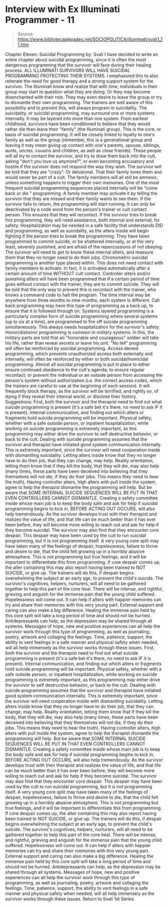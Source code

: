 # Interview with Ex Illuminati Programmer - 11

> Source: https://www.bibliotecapleyades.net/SOCIOPOLITICA/illuminati/svali1_11.htm

Chapter Eleven: Suicidal Programming by: Svali
I have decided to write an entire chapter about suicidal programming, since it is often the most dangerous programming that the survivor will face during their healing process. ALL ILLUMINATI SURVIVORS WILL HAVE SUICIDAL PROGRAMMING PROTECTING THEIR SYSTEMS. I emphasized this to also reiterate the need for good therapy and a strong support system for the survivor. The Illuminati know and realize that with time, individuals in their group may start to question what they are doing. Or they may become disenchanted with their role. They may even desire to leave the group or try to dismantle their own programming. The trainers are well aware of this possibility and to prevent this, will always program in suicidality. The suicidality, or suicidal programming, may surround one or more systems internally. It may be layered into more than one system. From earliest childhood, survivors have been conditioned to believe that they would rather die than leave their "family" (the Illuminati group). This is the core, or basis of suicidal programming. It will be closely linked to loyalty to one's family as well as the group (remember, this is a generational group and leaving it may mean giving up contact with one's parents, spouse, siblings, aunts, uncles, cousins and children, as well as close friends). These people will all try to contact the survivor, and try to draw them back into the cult, asking "don't you love us anymore?", or even becoming accusatory and hostile if the survivor does not respond the way they wish. The survivor will be told that they are "crazy". Or delusional. That their family loves them and would never be part of a cult. The family members will all still be amnesic, unless something happens to trigger their own memories. One of the most frequent suicidal programming sequences placed internally will be "come back or die " programming. A family member may activate it by telling the survivor that they are missed and their family wants to see them. If the survivor fails to return, the programming will start running. It can only be deactivated by a code word from the person's trainer or cult contact person. This ensures that they will recontact. If the survivor tries to break this programming, they will need assistance, both internal and external, for safety. Hospitalization may be needed in a safe facility that understands DID and programming, as well as suicidality, as the alters inside will begin fighting if the person tries to break the programming. They have been programmed to commit suicide, or be shattered internally, or at the very least, severely punished, and are afraid of the repercussions of not obeying. The survivor will need to get to know these internal alters, and reassure them that they no longer need to do their jobs. Chronometric suicidal programming is another type placed within. This does not need contact with family members to activate. In fact, it is activated automatically after a certain amount of time WITHOUT cult contact. Controller alters and/or punishing alters will have been programmed that if a certain period of time goes without contact with the trainer, they are to commit suicide. They will be told that the only way to prevent this is recontact with the trainer, who knows a command code to halt the program. The time interval may be anywhere from three months to nine months, each system is different. Call back programming may have this type of programming as a back up, to ensure that it is followed through on. Systems layered programming is a particularly complex form of suicide programming where several systems (up to six at a time), are programmed to fire off suicide programming simultaneously. This always needs hospitalization for the survivor's safety. Honor/dishonor programming is common in military systems. In this, the military parts are told that an "honorable and courageous" soldier will take his life, rather than reveal secrets or leave his unit. "No tell" programming will often be reinforced by suicidal programming. Access denied programming, which prevents unauthorized access both externally and internally, will often be reinforced by either or both suicidal/homicidal programming. Almost all suicidal programming is put in place to either ensure continued obedience to the cult's agenda; to ensure regular recontact; or prevent the individual or an outside person from accessing the person's system without authorization (i.e. the correct access codes, which the trainers are careful to use at the beginning of each session). It will frequently block therapy, as the survivor will be terrified, and rightly so, of dying if they reveal their internal world, or disclose their history. Suggestions:
First, both the survivor and the therapist need to find out what suicide programming is present (it's a safe bet it's there, no need to ask IF it is present). Internal communication, and finding out which alters or fragments hold suicide programming will be important. Physical safety, whether with a safe outside person, or inpatient hospitalization, while working on suicide programming is extremely important, as this programming may either drive the survivor to self destructive behavior, or back to the cult. Dealing with suicide programming assumes that the survivor and therapist have initiated good system communication internally. This is extremely important, since the survivor will need cooperation inside with dismantling suicidality. Letting alters inside know that they no longer have to do their job, that they can change, may help. Reality orientation, letting them know that if they kill the body, that they will die, may also help (many times, these parts have been deceived into believing that they themselves will not die, if they do their jobs. This means they need to hear the truth). Having controller alters, high alters with pull inside the system, agree to help the therapist dismantle the programming will help. But be aware that SOME INTERNAL SUICIDE SEQUENCES WILL BE PUT IN THAT EVEN CONTROLLERS CANNOT DISMANTLE. Creating a safety committee inside whose main job is to keep the body safe and ask for help if suicidal programming begins to kick in, BEFORE ACTING OUT OCCURS, will also help tremendously. As the survivor develops trust with their therapist and realizes the value of life, and that life can be much better than it has ever been before, they will become more willing to reach out and ask for help if they become suicidal. The survivor may also find that they encounter core despair. This despair may have been used by the cult to run suicidal programming, but it is not programming itself. A very young core split may have taken many of the feelings of despair, hopelessness, failure to thrive and desire to die, that the child felt growing up in a horribly abusive atmosphere. This is not programming but true feelings, and it will be important to differentiate this from programming. If core despair comes up, the alter containing this may also report having been trained to NOT SUICIDE, or give up. The trainers will do this, if despair begins overwhelming the subject at an early age, to prevent the child's suicide. The survivor's cognitives, helpers, nurturers, will all need to be gathered together to help this part of the core heal. There will be intense, and rightful, grieving and anguish for the immense pain that the young child suffered. Hopelessness will come out. It can help if alters with happier memories can try and share their memories with this very young part. External support and caring can also make a big difference. Healing the immense pain held by this core split will take a long period of time and should not be hurried. Antidepressants can help, as the depression may be shared through all systems. Messages of hope, new and positive experiences can all help the survivor work through this type of programming, as well as journaling, poetry, artwork and collaging the feelings. Time, patience, support, the ability to vent feelings in a safe manner and physical safety when needed, will all help immensely as the survivor works through these issues.
First, both the survivor and the therapist need to find out what suicide programming is present (it's a safe bet it's there, no need to ask IF it is present). Internal communication, and finding out which alters or fragments hold suicide programming will be important. Physical safety, whether with a safe outside person, or inpatient hospitalization, while working on suicide programming is extremely important, as this programming may either drive the survivor to self destructive behavior, or back to the cult. Dealing with suicide programming assumes that the survivor and therapist have initiated good system communication internally. This is extremely important, since the survivor will need cooperation inside with dismantling suicidality. Letting alters inside know that they no longer have to do their job, that they can change, may help. Reality orientation, letting them know that if they kill the body, that they will die, may also help (many times, these parts have been deceived into believing that they themselves will not die, if they do their jobs. This means they need to hear the truth). Having controller alters, high alters with pull inside the system, agree to help the therapist dismantle the programming will help. But be aware that SOME INTERNAL SUICIDE SEQUENCES WILL BE PUT IN THAT EVEN CONTROLLERS CANNOT DISMANTLE. Creating a safety committee inside whose main job is to keep the body safe and ask for help if suicidal programming begins to kick in, BEFORE ACTING OUT OCCURS, will also help tremendously. As the survivor develops trust with their therapist and realizes the value of life, and that life can be much better than it has ever been before, they will become more willing to reach out and ask for help if they become suicidal. The survivor may also find that they encounter core despair. This despair may have been used by the cult to run suicidal programming, but it is not programming itself. A very young core split may have taken many of the feelings of despair, hopelessness, failure to thrive and desire to die, that the child felt growing up in a horribly abusive atmosphere. This is not programming but true feelings, and it will be important to differentiate this from programming. If core despair comes up, the alter containing this may also report having been trained to NOT SUICIDE, or give up. The trainers will do this, if despair begins overwhelming the subject at an early age, to prevent the child's suicide. The survivor's cognitives, helpers, nurturers, will all need to be gathered together to help this part of the core heal. There will be intense, and rightful, grieving and anguish for the immense pain that the young child suffered. Hopelessness will come out. It can help if alters with happier memories can try and share their memories with this very young part. External support and caring can also make a big difference. Healing the immense pain held by this core split will take a long period of time and should not be hurried. Antidepressants can help, as the depression may be shared through all systems. Messages of hope, new and positive experiences can all help the survivor work through this type of programming, as well as journaling, poetry, artwork and collaging the feelings.
Time, patience, support, the ability to vent feelings in a safe manner and physical safety when needed, will all help immensely as the survivor works through these issues.
Return to Svali 1st Series

